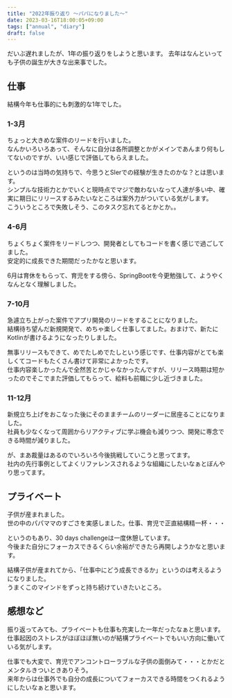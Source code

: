 ```yaml
---
title: "2022年振り返り 〜パパになりました〜"
date: 2023-03-16T18:00:05+09:00
tags: ["annual", "diary"]
draft: false
---
```


だいぶ遅れましたが、1年の振り返りをしようと思います。
去年はなんといっても子供の誕生が大きな出来事でした。

## 仕事

結構今年も仕事的にも刺激的な1年でした。

### 1-3月

ちょっと大きめな案件のリードを行いました。  
なんかいろいろあって、そんなに自分は各所調整とかがメインであんまり何もしてないのですが、いい感じで評価してもらえました。

というのは当時の気持ちで、今思うとSIerでの経験が生きたのかな？とは思います。  
シンプルな技術力とかでいくと現時点でマジで敵わないなって人達が多い中、確実に期日にリリースするみたいなところは案外力がついている気がします。  
こういうところで失敗しそう、このタスク忘れてるとかとか。。

### 4-6月

ちょくちょく案件をリードしつつ、開発者としてもコードを書く感じで過ごしてました。  
安定的に成長できた期間だったかなと思います。

6月は育休をもらって、育児をする傍ら、SpringBootを今更勉強して、ようやくなんとなく理解しました。

### 7-10月

急遽立ち上がった案件でアプリ開発のリードをすることになりました。  
結構待ち望んだ新規開発で、めちゃ楽しく仕事してました。おまけで、新たにKotlinが書けるようになったりしました。

無事リリースもできて、めでたしめでたしという感じです、仕事内容がとても楽しくてコードもたくさん書けて非常によかったです。  
仕事内容楽しかったんで全然苦とかじゃなかったんですが、リリース時期は短かったのでそこでまた評価してもらって、給料も前職に少し近づきました。

### 11-12月

新規立ち上げをおこなった後にそのままチームのリーダーに居座ることになりました。  
社員も少なくなって周囲からリアクティブに学ぶ機会も減りつつ、開発に専念できる時間が減りました。

が、まあ裁量はあるのでいろいろ今後挑戦していこうと思ってます。  
社内の先行事例としてよくリファレンスされるような組織にしたいなぁとぼんやり思ってます。

## プライベート

子供が産まれました。  
世の中のパパママのすごさを実感しました。仕事、育児で正直結構精一杯・・・

というのもあり、30 days challengeは一度休憩しています。  
今後また自分にフォーカスできるくらい余裕ができたら再開しようかなと思います。

結構子供が産まれてから、「仕事中にどう成長できるか」というのは考えるようになりました。  
うまくこのマインドをずっと持ち続けていきたいところ。

## 感想など

振り返ってみても、プライベートも仕事も充実した一年だったなぁと思います。  
仕事起因のストレスがほぼほぼ無いのが結構プライベートでもいい方向に働いている気がします。

仕事でも大変で、育児でアンコントローラブルな子供の面倒みて・・・とかだとメンタルきついときありそう。  
来年からは仕事外でも自分の成長についてフォーカスできる時間をつくれるようにしたいなぁと思います。
